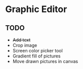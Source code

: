 # Graphic Editor
## TODO
- ~~Add text~~
- Crop image
- Screen color picker tool
- Gradient fill of pictures
- Move drawn pictures in canvas
